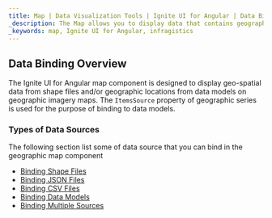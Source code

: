 ```yaml
---
title: Map | Data Visualization Tools | Ignite UI for Angular | Data Binding | Infragistics
_description: The Map allows you to display data that contains geographic locations from view models or geo-spatial data loaded from shape files on geographic imagery maps.View the demo, dependencies, usage and toolbar for more information.
_keywords: map, Ignite UI for Angular, infragistics
---
```


## Data Binding Overview

The Ignite UI for Angular map component is designed to display geo-spatial data from shape files and/or geographic locations from data models on geographic imagery maps. The `ItemsSource` property of geographic series is used for the purpose of binding to data models.

### Types of Data Sources

The following section list some of data source that you can bind in the geographic map component

-   [Binding Shape Files](map_binding_geographic_shape_files.md)
-   [Binding JSON Files](map_binding_geographic_json_files.md)
-   [Binding CSV Files](map_binding_geographic_csv_files.md)
-   [Binding Data Models](map_binding_geographic_data_models.md)
-   [Binding Multiple Sources](map_binding_multiple_data_source.md)

